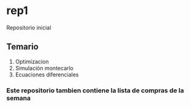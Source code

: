 # rep1
Repositorio inicial

## Temario
1. Optimizacion
2. Simulación montecarlo
3. Ecuaciones diferenciales

### Este repositorio tambien contiene la lista de compras de la semana